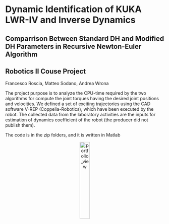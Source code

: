 # Dynamic Identification of KUKA LWR-IV and Inverse Dynamics
## Comparrison Between Standard DH and Modified DH Parameters in Recursive Newton-Euler Algorithm 
## Robotics II Couse Project

Francesco Roscia, Matteo Sodano, Andrea Wrona


The project purpose is to analyze the CPU-time required by the two algorithms for compute the joint torques having the desired joint positions and velocities. We defined a set of exciting trajectories using the CAD software V-REP (Coppelia-Robotics), which have been executed by the robot. The collected data from the laboratory activities are the inputs for estimation of dynamics coefficient of the robot (the producer did not publish them).

The code is in the zip folders, and it is written in Matlab

<p align="center">
	<img width="25%" height="25%" alt="portfolio_view" src="https://user-images.githubusercontent.com/62264717/84318352-956e2f80-ab6e-11ea-8d06-7a3a53f23ccf.png">
</p>
